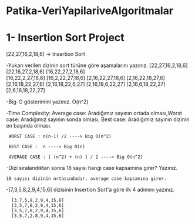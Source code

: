 # Patika-VeriYapilariveAlgoritmalar

 # 1- Insertion Sort Project
 
 [22,27,16,2,18,6] -> Insertion Sort

-Yukarı verilen dizinin sort türüne göre aşamalarını yazınız.
        [22,27,16,2,18,6]   
        [22,16,27,2,18,6]
        [16,22,27,2,18,6]   
        [16,22,2,27,18,6]
        [16,2,22,27,18,6]
        [2,16,22,27,18,6] 
        [2,16,22,18,27,6]
        [2,16,18,22,27,6] 
        [2,16,18,22,6,27]
        [2,16,18,6,22,27]
        [2,16,6,18,22,27]
        [2,6,16,18,22,27] 

      
-Big-O gösterimini yazınız.
      O(n^2)
      
-Time Complexity: Average case: Aradığımız sayının ortada olması,Worst case: Aradığımız sayının sonda olması, Best case: Aradığımız sayının dizinin en       başında olması.
     
     WORST CASE : n(n-1) /2 ----> Big O(n^2)
     
     BEST CASE :  n ----> Big O(n)
     
     AVERAGE CASE : [ (n^2) + (n) ] / 2 ----> Big O(n^2)
     
-Dizi sıralandıktan sonra 18 sayısı hangi case kapsamına girer? Yazınız.

    18 sayısı dizinin ortasındadır, average case kapsamına girer.
    
-[7,3,5,8,2,9,4,15,6] dizisinin Insertion Sort'a göre ilk 4 adımını yazınız.
      
      [3,7,5,8,2,9,4,15,6]
      [3,5,7,8,2,9,4,15,6]
      [3,5,7,8,2,9,4,15,6]
      [3,5,7,2,8,9,4,15,6]
